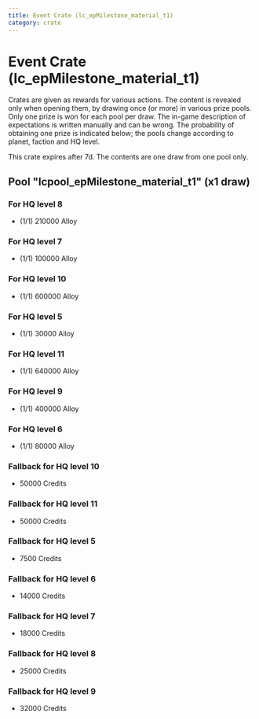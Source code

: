 ```yaml
---
title: Event Crate (lc_epMilestone_material_t1)
category: crate
---
```


# Event Crate (lc_epMilestone_material_t1)

Crates are given as rewards for various actions. The content is revealed only when opening them, by drawing once (or more) in various prize pools. Only one prize is won for each pool per draw. The in-game description of expectations is written manually and can be wrong. The probability of obtaining one prize is indicated below; the pools change according to planet, faction and HQ level.

This crate expires after 7d. The contents are one draw from one pool only.

## Pool "lcpool_epMilestone_material_t1" (x1 draw)

### For HQ level 8

  * (1/1) 210000 Alloy

### For HQ level 7

  * (1/1) 100000 Alloy

### For HQ level 10

  * (1/1) 600000 Alloy

### For HQ level 5

  * (1/1) 30000 Alloy

### For HQ level 11

  * (1/1) 640000 Alloy

### For HQ level 9

  * (1/1) 400000 Alloy

### For HQ level 6

  * (1/1) 80000 Alloy

### Fallback for HQ level 10

  * 50000 Credits

### Fallback for HQ level 11

  * 50000 Credits

### Fallback for HQ level 5

  * 7500 Credits

### Fallback for HQ level 6

  * 14000 Credits

### Fallback for HQ level 7

  * 18000 Credits

### Fallback for HQ level 8

  * 25000 Credits

### Fallback for HQ level 9

  * 32000 Credits